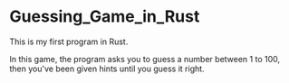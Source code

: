 # Guessing_Game_in_Rust
This is my first program in Rust.

In this game, the program asks you to guess a number between 1 to 100, then you've been given hints until you guess it right.
